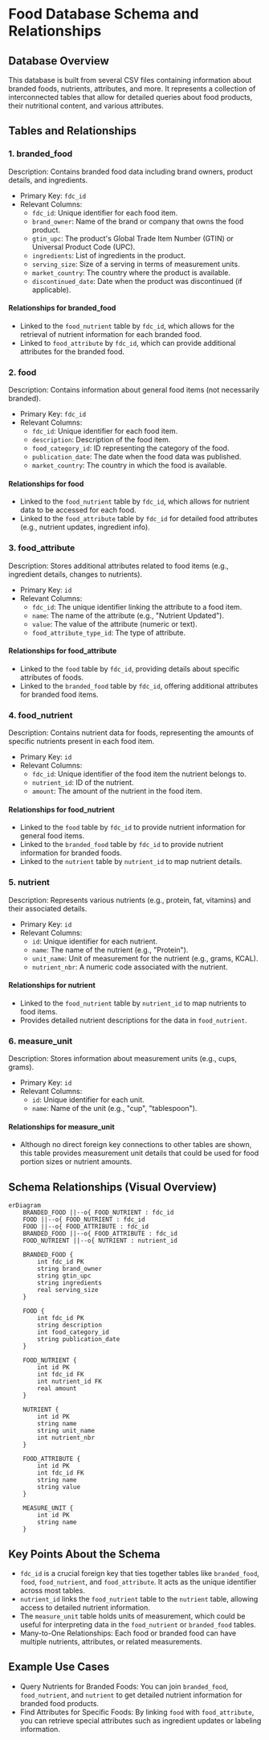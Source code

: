 # Food Database Schema and Relationships

## Database Overview

This database is built from several CSV files containing information about branded foods, nutrients, attributes, and more. It represents a collection of interconnected tables that allow for detailed queries about food products, their nutritional content, and various attributes.

## Tables and Relationships

### 1. branded_food

Description: Contains branded food data including brand owners, product details, and ingredients.

- Primary Key: `fdc_id`
- Relevant Columns:
  - `fdc_id`: Unique identifier for each food item.
  - `brand_owner`: Name of the brand or company that owns the food product.
  - `gtin_upc`: The product's Global Trade Item Number (GTIN) or Universal Product Code (UPC).
  - `ingredients`: List of ingredients in the product.
  - `serving_size`: Size of a serving in terms of measurement units.
  - `market_country`: The country where the product is available.
  - `discontinued_date`: Date when the product was discontinued (if applicable).

#### Relationships for branded_food

- Linked to the `food_nutrient` table by `fdc_id`, which allows for the retrieval of nutrient information for each branded food.
- Linked to `food_attribute` by `fdc_id`, which can provide additional attributes for the branded food.

### 2. food

Description: Contains information about general food items (not necessarily branded).

- Primary Key: `fdc_id`
- Relevant Columns:
  - `fdc_id`: Unique identifier for each food item.
  - `description`: Description of the food item.
  - `food_category_id`: ID representing the category of the food.
  - `publication_date`: The date when the food data was published.
  - `market_country`: The country in which the food is available.

#### Relationships for food

- Linked to the `food_nutrient` table by `fdc_id`, which allows for nutrient data to be accessed for each food.
- Linked to the `food_attribute` table by `fdc_id` for detailed food attributes (e.g., nutrient updates, ingredient info).

### 3. food_attribute

Description: Stores additional attributes related to food items (e.g., ingredient details, changes to nutrients).

- Primary Key: `id`
- Relevant Columns:
  - `fdc_id`: The unique identifier linking the attribute to a food item.
  - `name`: The name of the attribute (e.g., "Nutrient Updated").
  - `value`: The value of the attribute (numeric or text).
  - `food_attribute_type_id`: The type of attribute.

#### Relationships for food_attribute

- Linked to the `food` table by `fdc_id`, providing details about specific attributes of foods.
- Linked to the `branded_food` table by `fdc_id`, offering additional attributes for branded food items.

### 4. food_nutrient

Description: Contains nutrient data for foods, representing the amounts of specific nutrients present in each food item.

- Primary Key: `id`
- Relevant Columns:
  - `fdc_id`: Unique identifier of the food item the nutrient belongs to.
  - `nutrient_id`: ID of the nutrient.
  - `amount`: The amount of the nutrient in the food item.

#### Relationships for food_nutrient

- Linked to the `food` table by `fdc_id` to provide nutrient information for general food items.
- Linked to the `branded_food` table by `fdc_id` to provide nutrient information for branded foods.
- Linked to the `nutrient` table by `nutrient_id` to map nutrient details.

### 5. nutrient

Description: Represents various nutrients (e.g., protein, fat, vitamins) and their associated details.

- Primary Key: `id`
- Relevant Columns:
  - `id`: Unique identifier for each nutrient.
  - `name`: The name of the nutrient (e.g., "Protein").
  - `unit_name`: Unit of measurement for the nutrient (e.g., grams, KCAL).
  - `nutrient_nbr`: A numeric code associated with the nutrient.

#### Relationships for nutrient

- Linked to the `food_nutrient` table by `nutrient_id` to map nutrients to food items.
- Provides detailed nutrient descriptions for the data in `food_nutrient`.

### 6. measure_unit

Description: Stores information about measurement units (e.g., cups, grams).

- Primary Key: `id`
- Relevant Columns:
  - `id`: Unique identifier for each unit.
  - `name`: Name of the unit (e.g., "cup", "tablespoon").

#### Relationships for measure_unit

- Although no direct foreign key connections to other tables are shown, this table provides measurement unit details that could be used for food portion sizes or nutrient amounts.

## Schema Relationships (Visual Overview)

```mermaid
erDiagram
    BRANDED_FOOD ||--o{ FOOD_NUTRIENT : fdc_id
    FOOD ||--o{ FOOD_NUTRIENT : fdc_id
    FOOD ||--o{ FOOD_ATTRIBUTE : fdc_id
    BRANDED_FOOD ||--o{ FOOD_ATTRIBUTE : fdc_id
    FOOD_NUTRIENT ||--o{ NUTRIENT : nutrient_id

    BRANDED_FOOD {
        int fdc_id PK
        string brand_owner
        string gtin_upc
        string ingredients
        real serving_size
    }

    FOOD {
        int fdc_id PK
        string description
        int food_category_id
        string publication_date
    }

    FOOD_NUTRIENT {
        int id PK
        int fdc_id FK
        int nutrient_id FK
        real amount
    }

    NUTRIENT {
        int id PK
        string name
        string unit_name
        int nutrient_nbr
    }

    FOOD_ATTRIBUTE {
        int id PK
        int fdc_id FK
        string name
        string value
    }

    MEASURE_UNIT {
        int id PK
        string name
    }
```

## Key Points About the Schema

- `fdc_id` is a crucial foreign key that ties together tables like `branded_food`, `food`, `food_nutrient`, and `food_attribute`. It acts as the unique identifier across most tables.
- `nutrient_id` links the `food_nutrient` table to the `nutrient` table, allowing access to detailed nutrient information.
- The `measure_unit` table holds units of measurement, which could be useful for interpreting data in the `food_nutrient` or `branded_food` tables.
- Many-to-One Relationships: Each food or branded food can have multiple nutrients, attributes, or related measurements.

## Example Use Cases

- Query Nutrients for Branded Foods: You can join `branded_food`, `food_nutrient`, and `nutrient` to get detailed nutrient information for branded food products.
- Find Attributes for Specific Foods: By linking `food` with `food_attribute`, you can retrieve special attributes such as ingredient updates or labeling information.
